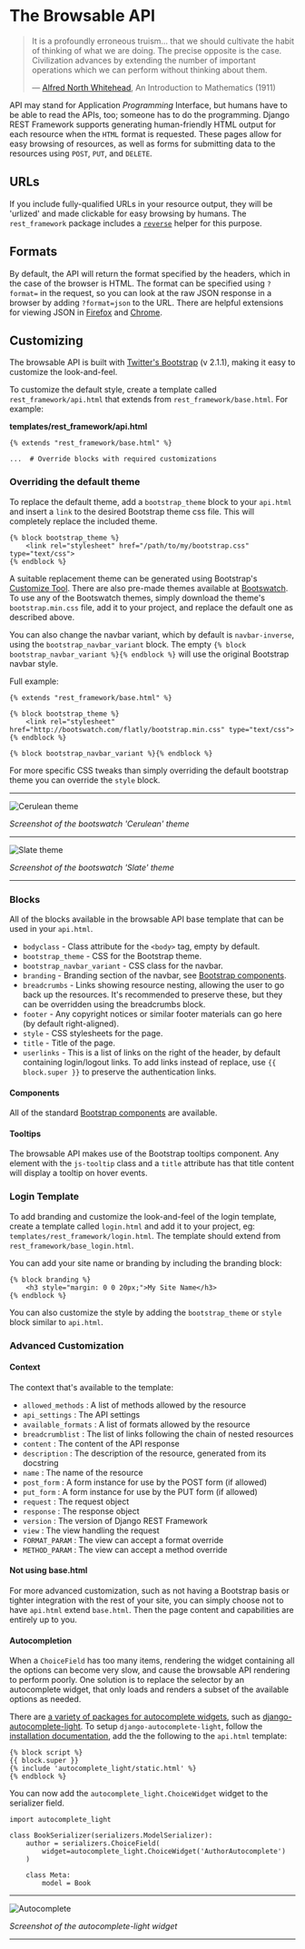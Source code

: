 # The Browsable API

> It is a profoundly erroneous truism... that we should cultivate the habit of thinking of what we are doing.  The precise opposite is the case.  Civilization advances by extending the number of important operations which we can perform without thinking about them.
>
> &mdash; [Alfred North Whitehead][cite], An Introduction to Mathematics (1911)


API may stand for Application *Programming* Interface, but humans have to be able to read the APIs, too; someone has to do the programming.  Django REST Framework supports generating human-friendly HTML output for each resource when the `HTML` format is requested.  These pages allow for easy browsing of resources, as well as forms for submitting data to the resources using `POST`, `PUT`, and `DELETE`.

## URLs

If you include fully-qualified URLs in your resource output, they will be 'urlized' and made clickable for easy browsing by humans.  The `rest_framework` package includes a [`reverse`][drfreverse] helper for this purpose.

## Formats

By default, the API will return the format specified by the headers, which in the case of the browser is HTML.  The format can be specified using `?format=` in the request, so you can look at the raw JSON response in a browser by adding `?format=json` to the URL.  There are helpful extensions for viewing JSON in [Firefox][ffjsonview] and [Chrome][chromejsonview].

## Customizing

The browsable API is built with [Twitter's Bootstrap][bootstrap] (v 2.1.1), making it easy to customize the look-and-feel.

To customize the default style, create a template called `rest_framework/api.html` that extends from `rest_framework/base.html`.  For example:

**templates/rest_framework/api.html**

    {% extends "rest_framework/base.html" %}

    ...  # Override blocks with required customizations

### Overriding the default theme

To replace the default theme, add a `bootstrap_theme` block to your `api.html` and insert a `link` to the desired Bootstrap theme css file.  This will completely replace the included theme.

    {% block bootstrap_theme %}
        <link rel="stylesheet" href="/path/to/my/bootstrap.css" type="text/css">
    {% endblock %}

A suitable replacement theme can be generated using Bootstrap's [Customize Tool][bcustomize].  There are also pre-made themes available at [Bootswatch][bswatch].  To use any of the Bootswatch themes, simply download the theme's `bootstrap.min.css` file, add it to your project, and replace the default one as described above.

You can also change the navbar variant, which by default is `navbar-inverse`, using the `bootstrap_navbar_variant` block.  The empty `{% block bootstrap_navbar_variant %}{% endblock %}` will use the original Bootstrap navbar style.

Full example:

    {% extends "rest_framework/base.html" %}

    {% block bootstrap_theme %}
        <link rel="stylesheet" href="http://bootswatch.com/flatly/bootstrap.min.css" type="text/css">
    {% endblock %}

    {% block bootstrap_navbar_variant %}{% endblock %}

For more specific CSS tweaks than simply overriding the default bootstrap theme you can override the `style` block.

---

![Cerulean theme][cerulean]

*Screenshot of the bootswatch 'Cerulean' theme*

---

![Slate theme][slate]

*Screenshot of the bootswatch 'Slate' theme*

---

### Blocks

All of the blocks available in the browsable API base template that can be used in your `api.html`.

* `bodyclass`                  - Class attribute for the `<body>` tag, empty by default.
* `bootstrap_theme`            - CSS for the Bootstrap theme.
* `bootstrap_navbar_variant`   - CSS class for the navbar.
* `branding`                   - Branding section of the navbar, see [Bootstrap components][bcomponentsnav].
* `breadcrumbs`                - Links showing resource nesting, allowing the user to go back up the resources.  It's recommended to preserve these, but they can be overridden using the breadcrumbs block.
* `footer`                     - Any copyright notices or similar footer materials can go here (by default right-aligned).
* `style`                      - CSS stylesheets for the page.
* `title`                      - Title of the page.
* `userlinks`                  - This is a list of links on the right of the header, by default containing login/logout links.  To add links instead of replace, use `{{ block.super }}` to preserve the authentication links.

#### Components

All of the standard [Bootstrap components][bcomponents] are available.

#### Tooltips

The browsable API makes use of the Bootstrap tooltips component.  Any element with the `js-tooltip` class and a `title` attribute has that title content will display a tooltip on hover events.

### Login Template

To add branding and customize the look-and-feel of the login template, create a template called `login.html` and add it to your project, eg: `templates/rest_framework/login.html`.  The template should extend from `rest_framework/base_login.html`.

You can add your site name or branding by including the branding block:

    {% block branding %}
        <h3 style="margin: 0 0 20px;">My Site Name</h3>
    {% endblock %}

You can also customize the style by adding the `bootstrap_theme` or `style` block similar to `api.html`.

### Advanced Customization

#### Context

The context that's available to the template:

* `allowed_methods`     : A list of methods allowed by the resource
* `api_settings`        : The API settings
* `available_formats`   : A list of formats allowed by the resource
* `breadcrumblist`      : The list of links following the chain of nested resources
* `content`             : The content of the API response
* `description`         : The description of the resource, generated from its docstring
* `name`                : The name of the resource
* `post_form`           : A form instance for use by the POST form (if allowed)
* `put_form`            : A form instance for use by the PUT form (if allowed)
* `request`             : The request object
* `response`            : The response object
* `version`             : The version of Django REST Framework
* `view`                : The view handling the request
* `FORMAT_PARAM`        : The view can accept a format override
* `METHOD_PARAM`        : The view can accept a method override

#### Not using base.html

For more advanced customization, such as not having a Bootstrap basis or tighter integration with the rest of your site, you can simply choose not to have `api.html` extend `base.html`.  Then the page content and capabilities are entirely up to you.

#### Autocompletion

When a `ChoiceField` has too many items, rendering the widget containing all the options can become very slow, and cause the browsable API rendering to perform poorly.  One solution is to replace the selector by an autocomplete widget, that only loads and renders a subset of the available options as needed.

There are [a variety of packages for autocomplete widgets][autocomplete-packages], such as [django-autocomplete-light][django-autocomplete-light].  To setup `django-autocomplete-light`, follow the [installation documentation][django-autocomplete-light-install], add the the following to the `api.html` template:

    {% block script %}
    {{ block.super }}
    {% include 'autocomplete_light/static.html' %}
    {% endblock %}

You can now add the `autocomplete_light.ChoiceWidget` widget to the serializer field.

    import autocomplete_light

    class BookSerializer(serializers.ModelSerializer):
        author = serializers.ChoiceField(
            widget=autocomplete_light.ChoiceWidget('AuthorAutocomplete')
        )

        class Meta:
            model = Book

---

![Autocomplete][autocomplete-image]

*Screenshot of the autocomplete-light widget*

---

[cite]: http://en.wikiquote.org/wiki/Alfred_North_Whitehead
[drfreverse]: ../api-guide/reverse.md
[ffjsonview]: https://addons.mozilla.org/en-US/firefox/addon/jsonview/
[chromejsonview]: https://chrome.google.com/webstore/detail/chklaanhfefbnpoihckbnefhakgolnmc
[bootstrap]: http://getbootstrap.com
[cerulean]: ../img/cerulean.png
[slate]: ../img/slate.png
[bcustomize]: http://twitter.github.com/bootstrap/customize.html#variables
[bswatch]: http://bootswatch.com/
[bcomponents]: http://twitter.github.com/bootstrap/components.html
[bcomponentsnav]: http://twitter.github.com/bootstrap/components.html#navbar
[autocomplete-packages]: https://www.djangopackages.com/grids/g/auto-complete/
[django-autocomplete-light]: https://github.com/yourlabs/django-autocomplete-light
[django-autocomplete-light-install]: http://django-autocomplete-light.readthedocs.org/en/latest/#install
[autocomplete-image]: ../img/autocomplete.png